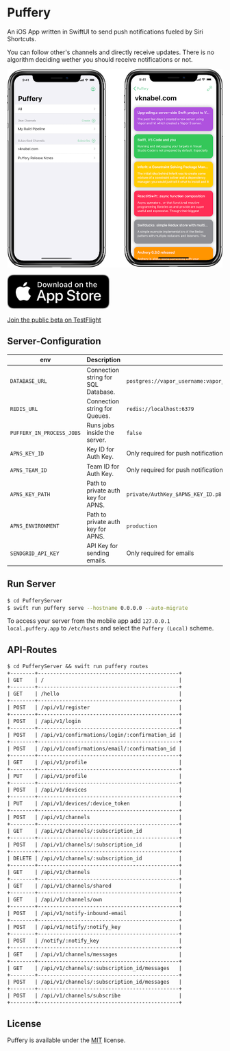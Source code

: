 # Puffery

An iOS App written in SwiftUI to send push notifications fueled by Siri Shortcuts.

You can follow other's channels and directly receive updates.
There is no algorithm deciding wether you should receive notifications or not.

![](./assets/Sceenshot-iPhoneX.png)

[![Download on the App Store](./assets/Download_on_the_App_Store_Badge.svg)](https://apps.apple.com/de/app/puffery/id1508776889)

[Join the public beta on TestFlight](https://testflight.apple.com/join/066lEjQN)

## Server-Configuration

| env                       | Description                         | Default                                                                  |
| ------------------------- | ----------------------------------- | ------------------------------------------------------------------------ |
| `DATABASE_URL`            | Connection string for SQL Database. | `postgres://vapor_username:vapor_password@localhost:5432/vapor_database` |
| `REDIS_URL`               | Connection string for Queues.       | `redis://localhost:6379`                                                 |
| `PUFFERY_IN_PROCESS_JOBS` | Runs jobs inside the server.        | `false`                                                                  |
| `APNS_KEY_ID`             | Key ID for Auth Key.                | Only required for push notifications                                     |
| `APNS_TEAM_ID`            | Team ID for Auth Key.               | Only required for push notifications                                     |
| `APNS_KEY_PATH`           | Path to private auth key for APNS.  | `private/AuthKey_$APNS_KEY_ID.p8`                                        |
| `APNS_ENVIRONMENT`        | Path to private auth key for APNS.  | `production`                                                             |
| `SENDGRID_API_KEY`        | API Key for sending emails.         | Only required for emails                                                 |

## Run Server

```bash
$ cd PufferyServer
$ swift run puffery serve --hostname 0.0.0.0 --auto-migrate
```

To access your server from the mobile app add `127.0.0.1 local.puffery.app` to `/etc/hosts` and select the `Puffery (Local)` scheme.

## API-Routes

```
$ cd PufferyServer && swift run puffery routes
+--------+----------------------------------------------+
| GET    | /                                            |
+--------+----------------------------------------------+
| GET    | /hello                                       |
+--------+----------------------------------------------+
| POST   | /api/v1/register                             |
+--------+----------------------------------------------+
| POST   | /api/v1/login                                |
+--------+----------------------------------------------+
| POST   | /api/v1/confirmations/login/:confirmation_id |
+--------+----------------------------------------------+
| POST   | /api/v1/confirmations/email/:confirmation_id |
+--------+----------------------------------------------+
| GET    | /api/v1/profile                              |
+--------+----------------------------------------------+
| PUT    | /api/v1/profile                              |
+--------+----------------------------------------------+
| POST   | /api/v1/devices                              |
+--------+----------------------------------------------+
| PUT    | /api/v1/devices/:device_token                |
+--------+----------------------------------------------+
| POST   | /api/v1/channels                             |
+--------+----------------------------------------------+
| GET    | /api/v1/channels/:subscription_id            |
+--------+----------------------------------------------+
| POST   | /api/v1/channels/:subscription_id            |
+--------+----------------------------------------------+
| DELETE | /api/v1/channels/:subscription_id            |
+--------+----------------------------------------------+
| GET    | /api/v1/channels                             |
+--------+----------------------------------------------+
| GET    | /api/v1/channels/shared                      |
+--------+----------------------------------------------+
| GET    | /api/v1/channels/own                         |
+--------+----------------------------------------------+
| POST   | /api/v1/notify-inbound-email                 |
+--------+----------------------------------------------+
| POST   | /api/v1/notify/:notify_key                   |
+--------+----------------------------------------------+
| POST   | /notify/:notify_key                          |
+--------+----------------------------------------------+
| GET    | /api/v1/channels/messages                    |
+--------+----------------------------------------------+
| GET    | /api/v1/channels/:subscription_id/messages   |
+--------+----------------------------------------------+
| POST   | /api/v1/channels/:subscription_id/messages   |
+--------+----------------------------------------------+
| POST   | /api/v1/channels/subscribe                   |
+--------+----------------------------------------------+
```

## License

Puffery is available under the [MIT](./LICENSE) license.
